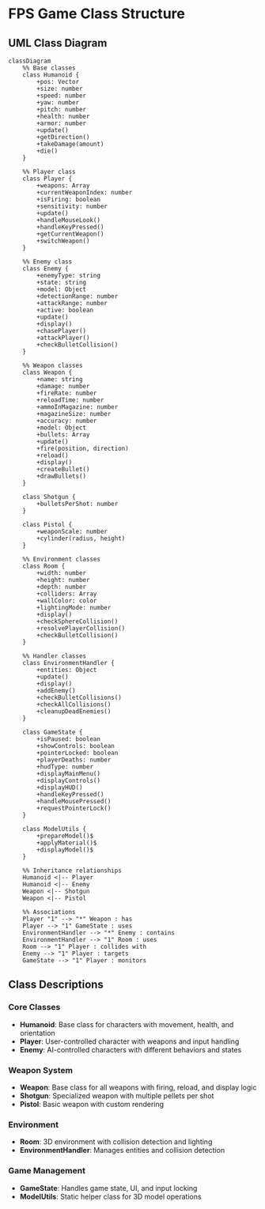 # FPS Game Class Structure

## UML Class Diagram

```mermaid
classDiagram
    %% Base classes
    class Humanoid {
        +pos: Vector
        +size: number
        +speed: number
        +yaw: number
        +pitch: number
        +health: number
        +armor: number
        +update()
        +getDirection()
        +takeDamage(amount)
        +die()
    }
    
    %% Player class
    class Player {
        +weapons: Array
        +currentWeaponIndex: number
        +isFiring: boolean
        +sensitivity: number
        +update()
        +handleMouseLook()
        +handleKeyPressed()
        +getCurrentWeapon()
        +switchWeapon()
    }
    
    %% Enemy class
    class Enemy {
        +enemyType: string
        +state: string
        +model: Object
        +detectionRange: number
        +attackRange: number
        +active: boolean
        +update()
        +display()
        +chasePlayer()
        +attackPlayer()
        +checkBulletCollision()
    }
    
    %% Weapon classes
    class Weapon {
        +name: string
        +damage: number
        +fireRate: number
        +reloadTime: number
        +ammoInMagazine: number
        +magazineSize: number
        +accuracy: number
        +model: Object
        +bullets: Array
        +update()
        +fire(position, direction)
        +reload()
        +display()
        +createBullet()
        +drawBullets()
    }
    
    class Shotgun {
        +bulletsPerShot: number
    }
    
    class Pistol {
        +weaponScale: number
        +cylinder(radius, height)
    }
    
    %% Environment classes
    class Room {
        +width: number
        +height: number
        +depth: number
        +colliders: Array
        +wallColor: color
        +lightingMode: number
        +display()
        +checkSphereCollision()
        +resolvePlayerCollision()
        +checkBulletCollision()
    }
    
    %% Handler classes
    class EnvironmentHandler {
        +entities: Object
        +update()
        +display()
        +addEnemy()
        +checkBulletCollisions()
        +checkAllCollisions()
        +cleanupDeadEnemies()
    }
    
    class GameState {
        +isPaused: boolean
        +showControls: boolean
        +pointerLocked: boolean
        +playerDeaths: number
        +hudType: number
        +displayMainMenu()
        +displayControls()
        +displayHUD()
        +handleKeyPressed()
        +handleMousePressed()
        +requestPointerLock()
    }
    
    class ModelUtils {
        +prepareModel()$
        +applyMaterial()$
        +displayModel()$
    }
    
    %% Inheritance relationships
    Humanoid <|-- Player
    Humanoid <|-- Enemy
    Weapon <|-- Shotgun
    Weapon <|-- Pistol
    
    %% Associations
    Player "1" --> "*" Weapon : has
    Player --> "1" GameState : uses
    EnvironmentHandler --> "*" Enemy : contains
    EnvironmentHandler --> "1" Room : uses
    Room --> "1" Player : collides with
    Enemy --> "1" Player : targets
    GameState --> "1" Player : monitors
```

## Class Descriptions

### Core Classes
- **Humanoid**: Base class for characters with movement, health, and orientation
- **Player**: User-controlled character with weapons and input handling
- **Enemy**: AI-controlled characters with different behaviors and states

### Weapon System
- **Weapon**: Base class for all weapons with firing, reload, and display logic
- **Shotgun**: Specialized weapon with multiple pellets per shot
- **Pistol**: Basic weapon with custom rendering

### Environment
- **Room**: 3D environment with collision detection and lighting
- **EnvironmentHandler**: Manages entities and collision detection

### Game Management
- **GameState**: Handles game state, UI, and input locking
- **ModelUtils**: Static helper class for 3D model operations

